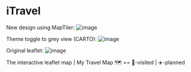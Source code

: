 # iTravel

New design using MapTiler:
![image](https://github.com/user-attachments/assets/80c89ade-a038-4144-93bb-e5c069b068da)


Theme toggle to grey view (CARTO):
![image](https://github.com/user-attachments/assets/bab20280-b0d9-4ce1-b411-3037169e0653)

Original leaflet:
![image](https://github.com/user-attachments/assets/efb82f83-5c02-437c-a73d-041bac3dcd97)


The interactive leaflet map | My Travel Map 🗺️ == 🚩-visited | ✈️-planned
